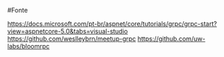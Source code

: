 #Fonte

https://docs.microsoft.com/pt-br/aspnet/core/tutorials/grpc/grpc-start?view=aspnetcore-5.0&tabs=visual-studio
https://github.com/weslleybrn/meetup-grpc
https://github.com/uw-labs/bloomrpc
